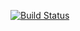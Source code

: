 [![Build Status](https://travis-ci.org/mantissaman/zero2prod.svg?branch=master)](https://travis-ci.org/mantissaman/zero2prod)